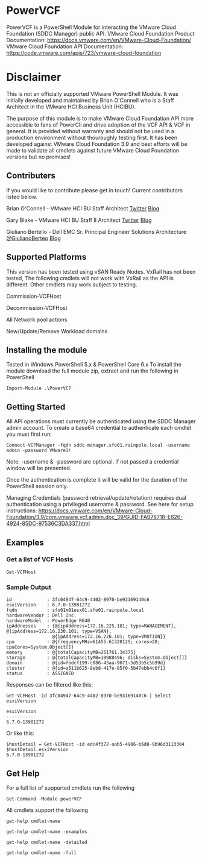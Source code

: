# PowerVCF
PowerVCF is a PowerShell Module for interacting the VMware Cloud Foundation (SDDC Manager) public API.
VMware Cloud Foundation Product Documentation: https://docs.vmware.com/en/VMware-Cloud-Foundation/
VMware Cloud Foundation API Documentation: https://code.vmware.com/apis/723/vmware-cloud-foundation

# Disclaimer
This is not an officially supported VMware PowerShell Module. It was initially developed and maintained by Brian O'Connell who is a Staff Architect in the VMware HCI Business Unit (HCIBU). 

The purpose of this module is to make VMware Cloud Foundation API more accessible to fans of PowerCli and drive adoption of the VCF API & VCF in general. It is provided without warranty and should not be used in a production environment without thouroughly testing first. It has been developed against VMware Cloud Foundation 3.9 and best efforts will be made to validate all cmdlets against future VMware Cloud Foundation versions but no promises!

## Contributers
If you would like to contribute please get in touch! Current contributors listed below.

Brian O'Connell - VMware HCI BU Staff Architect [Twitter](https://twitter.com/LifeOfBrianOC) [Blog](https://LifeOfBrianOC.com)

Gary Blake - VMware HCI BU Staff II Architect [Twitter](https://twitter.com/GaryJBlake) [Blog](https://my-cloudy-world.com/)

Giuliano Bertello - Dell EMC Sr. Principal Engineer Solutions Architecture [@GiulianoBerteo](https://twitter.com/GiulianoBerteo) [Blog](https://blog.bertello.org)


## Supported Platforms
This version has been tested using vSAN Ready Nodes. VxRail has not been tested, The following cmdlets will not work with VxRail as the API is different. Other cmdlets may work subject to testing.

Commission-VCFHost

Decommission-VCFHost

All Network pool actions

New/Update/Remove Workload domains


## Installing the module
Tested in Windows PowerShell 5.x & PowerShell Core 6.x
To install the module download the full module zip, extract and run the following in PowerShell

`Import-Module .\PowerVCF`

## Getting Started
All API operations must currently be authenticated using the SDDC Manager admin account. 
To create a base64 credential to authenticate each cmdlet you must first run:

`Connect-VCFManager -fqdn sddc-manager.sfo01.rainpole.local -username admin -password VMware1!`
 
Note: -username & -password are optional. If not passed a credential window will be presented.

Once the authentication is complete it will be valid for the duration of the PowerShell session only.

Managing Credentials (password retrieval/update/rotation) requires dual authentication using a privileged username & password. See here for setup instructions: https://docs.vmware.com/en/VMware-Cloud-Foundation/3.9/com.vmware.vcf.admin.doc_39/GUID-FAB78718-E626-4924-85DC-97536C3DA337.html

## Examples
### Get a list of VCF Hosts

`Get-VCFHost`
### Sample Output

```
id             : 3fc04947-64c9-4402-8970-be93169140c6
esxiVersion    : 6.7.0-13981272
fqdn           : sfo01m01esx01.sfo01.rainpole.local
hardwareVendor : Dell Inc.
hardwareModel  : PowerEdge R640
ipAddresses    : {@{ipAddress=172.16.225.101; type=MANAGEMENT}, @{ipAddress=172.16.230.101; type=VSAN},
                 @{ipAddress=172.16.226.101; type=VMOTION}}
cpu            : @{frequencyMHz=61455.61328125; cores=28; cpuCores=System.Object[]}
memory         : @{totalCapacityMB=261761.34375}
storage        : @{totalCapacityMB=10988496; disks=System.Object[]}
domain         : @{id=fbdcf199-c086-43aa-9071-5d53b5c5b99d}
cluster        : @{id=a511b625-8eb8-417e-85f0-5b47ebb4c0f1}
status         : ASSIGNED
```


Responses can be filtered like this:

`Get-VCFHost -id 3fc04947-64c9-4402-8970-be93169140c6 | Select esxiVersion`

```
esxiVersion
-----------
6.7.0-13981272
```


Or like this:

```
$hostDetail = Get-VCFHost -id edc4f372-aab5-4906-b6d8-9b96d3113304
$hostDetail.esxiVersion
6.7.0-13981272
```


## Get Help
For a full list of supported cmdlets run the following

`Get-Command -Module powerVCF`

All cmdlets support the following

```
get-help cmdlet-name

get-help cmdlet-name -examples

get-help cmdlet-name -detailed

get-help cmdlet-name -full
```


